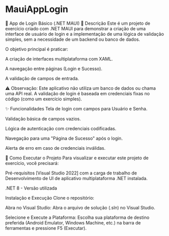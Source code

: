 # MauiAppLogin
🔑 App de Login Básico (.NET MAUI)
📝 Descrição
Este é um projeto de exercício criado com .NET MAUI para demonstrar a criação de uma interface de usuário de login e a implementação de uma lógica de validação simples, sem a necessidade de um backend ou banco de dados.

O objetivo principal é praticar:

A criação de interfaces multiplataforma com XAML.

A navegação entre páginas (Login e Sucesso).

A validação de campos de entrada.

⚠️ Observação: Este aplicativo não utiliza um banco de dados ou chama uma API real. A validação de login é baseada em credenciais fixas no código (como um exercício simples).

✨ Funcionalidades
Tela de login com campos para Usuário e Senha.

Validação básica de campos vazios.

Lógica de autenticação com credenciais codificadas.

Navegação para uma "Página de Sucesso" após o login.

Alerta de erro em caso de credenciais inválidas.

🚀 Como Executar o Projeto
Para visualizar e executar este projeto de exercício, você precisará:

Pré-requisitos
[Visual Studio 2022] com a carga de trabalho de Desenvolvimento de UI de aplicativo multiplataforma .NET instalada.

.NET 8 - Versão utilizada

Instalação e Execução
Clone o repositório:

Abra no Visual Studio: Abra o arquivo de solução (.sln) no Visual Studio.

Selecione e Execute a Plataforma: Escolha sua plataforma de destino preferida (Android Emulator, Windows Machine, etc.) na barra de ferramentas e pressione F5 (Executar).
